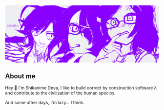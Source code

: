 ![header.png](https://raw.githubusercontent.com/Shikanime/Shikanime/master/images/header.png)

## About me

Hey 🌸 I'm Shikanime Deva, I like to build correct by construction software λ and contribute to the civilization of the human species.

And some other days, I'm lazy... I think.
